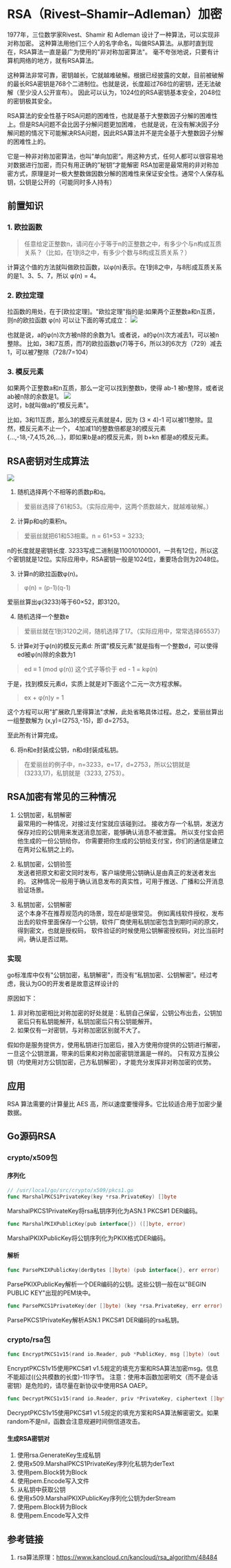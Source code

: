 # RSA（Rivest–Shamir–Adleman）加密
1977年，三位数学家Rivest、Shamir 和 Adleman 设计了一种算法，可以实现非对称加密。
这种算法用他们三个人的名字命名，叫做RSA算法。从那时直到现在，RSA算法一直是最广为使用的"非对称加密算法"。
毫不夸张地说，只要有计算机网络的地方，就有RSA算法。

这种算法非常可靠，密钥越长，它就越难破解。根据已经披露的文献，目前被破解的最长RSA密钥是768个二进制位。也就是说，长度超过768位的密钥，还无法破解（至少没人公开宣布）。
因此可以认为，1024位的RSA密钥基本安全，2048位的密钥极其安全。

RSA算法的安全性基于RSA问题的困难性，也就是基于大整数因子分解的困难性上。但是RSA问题不会比因子分解问题更加困难，
也就是说，在没有解决因子分解问题的情况下可能解决RSA问题，因此RSA算法并不是完全基于大整数因子分解的困难性上的。

它是一种非对称加密算法，也叫”单向加密“。用这种方式，任何人都可以很容易地对数据进行加密，而只有用正确的”秘钥“才能解密
RSA加密是最常用的非对称加密方式，原理是对一极大整数做因数分解的困难性来保证安全性。通常个人保存私钥，公钥是公开的（可能同时多人持有）

## 前置知识

### 1. 欧拉函数
>任意给定正整数n，请问在小于等于n的正整数之中，有多少个与n构成互质关系？（比如，在1到8之中，有多少个数与8构成互质关系？）

计算这个值的方法就叫做欧拉函数，以φ(n)表示。在1到8之中，与8形成互质关系的是1、3、5、7，所以 φ(n) = 4。

### 2. 欧拉定理
拉函数的用处，在于[欧拉定理]。"欧拉定理"指的是:如果两个正整数a和n互质，则n的欧拉函数 φ(n) 可以让下面的等式成立：
![](.rsa_images/oula_discipline.png)

也就是说，a的φ(n)次方被n除的余数为1。或者说，a的φ(n)次方减去1，可以被n整除。
比如，3和7互质，而7的欧拉函数φ(7)等于6，所以3的6次方（729）减去1，可以被7整除（728/7=104）

### 3. 模反元素
如果两个正整数a和n互质，那么一定可以找到整数b，使得 ab-1 被n整除，或者说ab被n除的余数是1。
![](.rsa_images/mod_elem.png)  
这时，b就叫做a的"模反元素"。

比如，3和11互质，那么3的模反元素就是4，因为 (3 × 4)-1 可以被11整除。显然，模反元素不止一个， 4加减11的整数倍都是3的模反元素 {...,-18,-7,4,15,26,...}，即如果b是a的模反元素，则 b+kn 都是a的模反元素。


## RSA密钥对生成算法
![](.rsa_images/rsa_process.png)

1. 随机选择两个不相等的质数p和q。
> 爱丽丝选择了61和53。（实际应用中，这两个质数越大，就越难破解。）
   
2. 计算p和q的乘积n。
> 爱丽丝就把61和53相乘。n = 61×53 = 3233;   

n的长度就是密钥长度.  3233写成二进制是110010100001，一共有12位，所以这个密钥就是12位。实际应用中，RSA密钥一般是1024位，重要场合则为2048位。

3. 计算n的欧拉函数φ(n)。
> φ(n) = (p-1)(q-1)    

爱丽丝算出φ(3233)等于60×52，即3120。

4. 随机选择一个整数e
>爱丽丝就在1到3120之间，随机选择了17。（实际应用中，常常选择65537）
 
5. 计算e对于φ(n)的模反元素d: 所谓"模反元素"就是指有一个整数d，可以使得ed被φ(n)除的余数为1
> ed ≡ 1 (mod φ(n)) 这个式子等价于 ed - 1 = kφ(n)

于是，找到模反元素d，实质上就是对下面这个二元一次方程求解。

> ex + φ(n)y = 1

这个方程可以用"扩展欧几里得算法"求解，此处省略具体过程。总之，爱丽丝算出一组整数解为 (x,y)=(2753,-15)，即 d=2753。

至此所有计算完成。

6. 将n和e封装成公钥，n和d封装成私钥。
> 在爱丽丝的例子中，n=3233，e=17，d=2753，所以公钥就是 (3233,17)，私钥就是（3233, 2753）。

## RSA加密有常见的三种情况

1. 公钥加密，私钥解密   
    最常用的一种情况，对接过支付宝就应该碰到过。
    接收方存一个私钥，发送方保存对应的公钥用来发送消息加密，能够确认消息不被泄露。
    所以支付宝会把他生成的一份公钥给你， 你需要把你生成的公钥给支付宝，你们的通信是建立在两对公私钥之上的。

2. 私钥加密，公钥验签   
    发送者把原文和密文同时发布，客户端使用公钥确认是由真正的发送者发出的。
    这种情况一般用于确认消息发布的真实性，可用于推送、广播和公开消息验证场景。

3. 私钥加密，公钥解密   
    这个本身不在推荐规范内的场景，现在却是很常见。
    例如离线软件授权，发布出去的软件里面保存一个公钥，软件厂商使用私钥加密包含到期时间的原文，得到密文，也就是授权码，
    软件验证的时候使用公钥解密授权码，对比当前时间，确认是否过期。

### 实现  

go标准库中仅有"公钥加密，私钥解密"，而没有“私钥加密、公钥解密”。经过考虑，我认为GO的开发者是故意这样设计的

原因如下：
1. 非对称加密相比对称加密的好处就是：私钥自己保留，公钥公布出去，公钥加密后只有私钥能解开，私钥加密后只有公钥能解开。  
2. 如果仅有一对密钥，与对称加密区别就不大了。

假如你是服务提供方，使用私钥进行加密后，接入方使用你提供的公钥进行解密，一旦这个公钥泄漏，带来的后果和对称加密密钥泄漏是一样的。
只有双方互换公钥（均使用对方公钥加密，己方私钥解密），才能充分发挥非对称加密的优势。

## 应用
RSA 算法需要的计算量比 AES 高，所以速度要慢得多。它比较适合用于加密少量数据。






## Go源码RSA

### crypto/x509包
#### 序列化
```go
// /usr/local/go/src/crypto/x509/pkcs1.go
func MarshalPKCS1PrivateKey(key *rsa.PrivateKey) []byte
```
MarshalPKCS1PrivateKey将rsa私钥序列化为ASN.1 PKCS#1 DER编码。

```go
func MarshalPKIXPublicKey(pub interface{}) ([]byte, error)
```
MarshalPKIXPublicKey将公钥序列化为PKIX格式DER编码。


#### 解析
```go
func ParsePKIXPublicKey(derBytes []byte) (pub interface{}, err error)
```
ParsePKIXPublicKey解析一个DER编码的公钥。这些公钥一般在以"BEGIN PUBLIC KEY"出现的PEM块中。

```go
func ParsePKCS1PrivateKey(der []byte) (key *rsa.PrivateKey, err error)
```
ParsePKCS1PrivateKey解析ASN.1 PKCS#1 DER编码的rsa私钥。



### crypto/rsa包

```go
func EncryptPKCS1v15(rand io.Reader, pub *PublicKey, msg []byte) (out []byte, err error)
```
EncryptPKCS1v15使用PKCS#1 v1.5规定的填充方案和RSA算法加密msg。信息不能超过((公共模数的长度)-11)字节。
注意：使用本函数加密明文（而不是会话密钥）是危险的，请尽量在新协议中使用RSA OAEP。

```go
func DecryptPKCS1v15(rand io.Reader, priv *PrivateKey, ciphertext []byte) (out []byte, err error)
```
DecryptPKCS1v15使用PKCS#1 v1.5规定的填充方案和RSA算法解密密文。如果random不是nil，函数会注意规避时间侧信道攻击。

#### 生成RSA密钥对
1. 使用rsa.GenerateKey生成私钥
2. 使用x509.MarshalPKCS1PrivateKey序列化私钥为derText
3. 使用pem.Block转为Block
4. 使用pem.Encode写入文件
5. 从私钥中获取公钥
6. 使用x509.MarshalPKIXPublicKey序列化公钥为derStream
7. 使用pem.Block转为Block
8. 使用pem.Encode写入文件



## 参考链接
1. rsa算法原理：https://www.kancloud.cn/kancloud/rsa_algorithm/48484